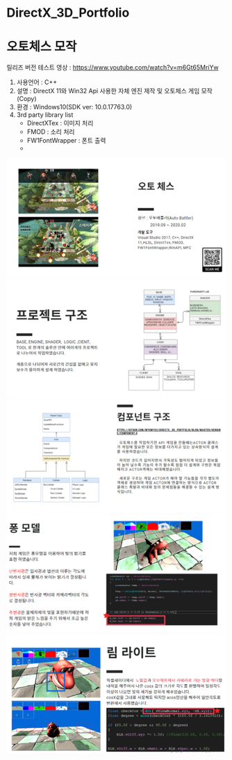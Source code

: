 # DirectX_3D_Portfolio
# 오토체스 모작

릴리즈 버전 테스트 영상 : https://www.youtube.com/watch?v=m6Gt65MriYw

1. 사용언어 : C++
2. 설명 : DirectX 11와 Win32 Api 사용한 자체 엔진 제작 및 오토체스 게임 모작(Copy)
3. 환경 : Windows10(SDK ver: 10.0.17763.0)
4. 3rd party library list
    - DirectXTex : 이미지 처리
    - FMOD : 소리 처리
    - FW1FontWrapper : 폰트 출력
    - 
![img](https://github.com/MYOMYO3/Images/blob/7eabf73bff2487ff49f1e53b964ee0c93fba9d30/0.PNG?raw=true)
![img](https://github.com/MYOMYO3/Images/blob/c456fb0b7464601462aaffc54492bae9d2962139/1.PNG?raw=true)
![img](https://github.com/MYOMYO3/Images/blob/f5f3575c3afe137b72f7a4b320b0365563ea69b1/2.PNG?raw=true)
![img](https://github.com/MYOMYO3/Images/blob/7eabf73bff2487ff49f1e53b964ee0c93fba9d30/3.PNG?raw=true)
![img](https://github.com/MYOMYO3/Images/blob/7eabf73bff2487ff49f1e53b964ee0c93fba9d30/4.PNG?raw=true)



